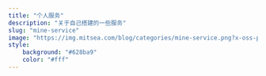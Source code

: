 ```yaml
---
title: "个人服务"
description: "关于自己搭建的一些服务"
slug: "mine-service"
image: "https://img.mitsea.com/blog/categories/mine-service.png?x-oss-process=style/ImageCompress"
style:
    background: "#628ba9"
    color: "#fff"
---
```

